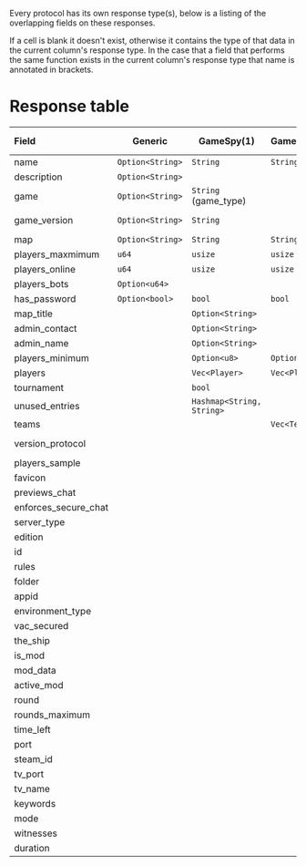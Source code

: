 Every protocol has its own response type(s), below is a listing of the overlapping fields on these responses.

If a cell is blank it doesn't exist, otherwise it contains the type of that data in the current column's response type.
In the case that a field that performs the same function exists in the current column's response type that name is annotated in brackets.

# Response table

| Field                | Generic          | GameSpy(1)                | GameSpy(2)    | GameSpy(3)                | Minecraft(Java)         | Minecraft(Bedrock)             | Valve                            | Quake                     | Proprietary: FFOW       | Proprietary: TheShip     |
|:---------------------|------------------|---------------------------|---------------|---------------------------|-------------------------|--------------------------------|----------------------------------|---------------------------|-------------------------|--------------------------|
| name                 | `Option<String>` | `String`                  | `String`      | `String`                  |                         | `String`                       | `String`                         | `String`                  | `String`                | `String`                 |
| description          | `Option<String>` |                           |               |                           | `String`                |                                |                                  |                           | `String`                |                          |
| game                 | `Option<String>` | `String` (game_type)      |               | `String` (game_type)      |                         | `Option<GameMode>` (game_mode) | `String`                         |                           | `String`                | `String`                 |
| game_version         | `Option<String>` | `String`                  |               | `String`                  | `String` (version_name) |                                | `String` (version)               | `String` (version)        | `String`                | `String`                 |
| map                  | `Option<String>` | `String`                  | `String`      | `String`                  |                         | `Option<String>`               | `String`                         | `String`                  | `String`                | `String`                 |
| players_maxmimum     | `u64`            | `usize`                   | `usize`       | `usize`                   | `u32`                   | `u32`                          | `u8`                             | `u8`                      | `u8`                    | `u8`                     |
| players_online       | `u64`            | `usize`                   | `usize`       | `usize`                   | `u32`                   | `u32`                          | `u8`                             | `u8`                      | `u8`                    | `u8`                     |
| players_bots         | `Option<u64>`    |                           |               |                           |                         |                                | `u8`                             |                           |                         | `u8`                     |
| has_password         | `Option<bool>`   | `bool`                    | `bool`        | `bool`                    |                         |                                | `bool`                           |                           | `bool`                  | `bool`                   |
| map_title            |                  | `Option<String>`          |               |                           |                         |                                |                                  |                           |                         |                          |
| admin_contact        |                  | `Option<String>`          |               |                           |                         |                                |                                  |                           |                         |                          |
| admin_name           |                  | `Option<String>`          |               |                           |                         |                                |                                  |                           |                         |                          |
| players_minimum      |                  | `Option<u8>`              | `Option<u8>`  | `Option<u8>`              |                         |                                |                                  |                           |                         |                          |
| players              |                  | `Vec<Player>`             | `Vec<Player>` | `Vec<Player>`             |                         |                                | `Option<Vec<ServerPlayer>>`      | `Vec<P>`                  |                         | `Vec<TheShipPlayer>`     |
| tournament           |                  | `bool`                    |               | `bool`                    |                         |                                |                                  |                           |                         |                          |
| unused_entries       |                  | `Hashmap<String, String>` |               | `HashMap<String, String>` |                         |                                | `Option<ExtraData>` (extra_data) | `HashMap<String, String>` |                         |                          |
| teams                |                  |                           | `Vec<Team>`   | `Vec<Team>`               |                         |                                |                                  |                           |                         |                          |
| version_protocol     |                  |                           |               |                           | `i32`                   | `String`                       | `u8` (protocol)                  |                           | `u8` (protocol_version) | `u8` (protocol_version)  |
| players_sample       |                  |                           |               |                           | `Option<Vec<Player>>`   |                                |                                  |                           |                         |                          |
| favicon              |                  |                           |               |                           | `Option<String>`        |                                |                                  |                           |                         |                          |
| previews_chat        |                  |                           |               |                           | `Option<bool>`          |                                |                                  |                           |                         |                          |
| enforces_secure_chat |                  |                           |               |                           | `Option<bool>`          |                                |                                  |                           |                         |                          |
| server_type          |                  |                           |               |                           | `Server`                | `Server`                       | `Server`                         |                           |                         | `Server`                 |
| edition              |                  |                           |               |                           |                         | `String`                       |                                  |                           |                         |                          |
| id                   |                  |                           |               |                           |                         | `String`                       |                                  |                           |                         |                          |
| rules                |                  |                           |               |                           |                         |                                | `Option<HashMap<String,String>>` |                           |                         | `HashMap<String,String>` |
| folder               |                  |                           |               |                           |                         |                                | `String`                         |                           |                         |                          |
| appid                |                  |                           |               |                           |                         |                                | `u32`                            |                           |                         |                          |
| environment_type     |                  |                           |               |                           |                         |                                | `Environment`                    |                           | `Environment`           |                          |
| vac_secured          |                  |                           |               |                           |                         |                                | `bool`                           |                           | `bool`                  | `bool`                   |
| the_ship             |                  |                           |               |                           |                         |                                | `Option<TheShip>`                |                           |                         |                          |
| is_mod               |                  |                           |               |                           |                         |                                | `bool`                           |                           |                         |                          |
| mod_data             |                  |                           |               |                           |                         |                                | `Option<ModData>`                |                           |                         |                          |
| active_mod           |                  |                           |               |                           |                         |                                |                                  |                           | `String`                |                          |
| round                |                  |                           |               |                           |                         |                                |                                  |                           | `u8`                    |                          |
| rounds_maximum       |                  |                           |               |                           |                         |                                |                                  |                           | `u8`                    |                          |
| time_left            |                  |                           |               |                           |                         |                                |                                  |                           | `u16`                   |                          |
| port                 |                  |                           |               |                           |                         |                                |                                  |                           |                         | `Option<u16>`            |
| steam_id             |                  |                           |               |                           |                         |                                |                                  |                           |                         | `Option<u64>`            |
| tv_port              |                  |                           |               |                           |                         |                                |                                  |                           |                         | `Option<u16>`            |
| tv_name              |                  |                           |               |                           |                         |                                |                                  |                           |                         | `Option<String>`         |
| keywords             |                  |                           |               |                           |                         |                                |                                  |                           |                         | `Option<string>`         |
| mode                 |                  |                           |               |                           |                         |                                |                                  |                           |                         | `u8`                     |
| witnesses            |                  |                           |               |                           |                         |                                |                                  |                           |                         | `u8`                     |
| duration             |                  |                           |               |                           |                         |                                |                                  |                           |                         | `u8`                     |
